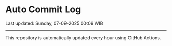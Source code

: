 # Auto Commit Log

Last updated: Sunday, 07-09-2025 00:09 WIB

---

This repository is automatically updated every hour using GitHub Actions.
